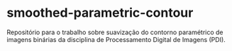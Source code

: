 # smoothed-parametric-contour
Repositório para o trabalho sobre suavização do contorno paramétrico de imagens binárias da disciplina de Processamento Digital de Imagens (PDI).
